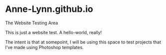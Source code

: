 # Anne-Lynn.github.io
The Website Testing Area

This is just a website test. A hello-world, really!

The intent is that at somepoint, I will be using this space to test projects that I've made using Photoshop templates. 
